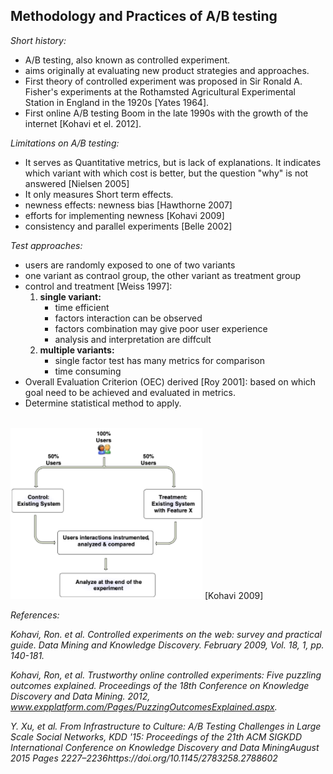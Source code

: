 ## Methodology and Practices of A/B testing

*Short history:*

- A/B testing, also known as controlled experiment.
- aims originally at evaluating new product strategies and approaches. 
- First theory of controlled experiment was proposed in Sir Ronald A. Fisher's experiments at the Rothamsted Agricultural Experimental Station in England in the 1920s [Yates 1964]. 
- First online A/B testing Boom in the late 1990s with the growth of the internet [Kohavi et el. 2012]. 

*Limitations on A/B testing:*

- It serves as Quantitative metrics, but is lack of explanations. It indicates which variant with which cost is better, but the question "why" is not answered [Nielsen 2005]
- It only measures Short term effects.
- newness effects: newness bias [Hawthorne 2007]
- efforts for implementing newness [Kohavi 2009]
- consistency and parallel experiments [Belle 2002]

*Test approaches:*

- users are randomly exposed to one of two variants
- one variant as contraol group, the other variant as treatment group
- control and treatment [Weiss 1997]:
    1. **single variant:** 
        - time efficient
        - factors interaction can be observed
        - factors combination may give poor user experience
        - analysis and interpretation are diffcult
    2. **multiple variants:**
        - single factor test has many metrics for comparison
	    - time consuming
- Overall Evaluation Criterion (OEC) derived [Roy 2001]: based on which goal need to be achieved and evaluated in metrics.
- Determine statistical method to apply. 
<br/>
<img src="./img/ab-testing-overview.png"> [Kohavi 2009]






*References:*

*Kohavi, Ron. et al. Controlled experiments on the web:
survey and practical guide. Data Mining and Knowledge
Discovery. February 2009, Vol. 18, 1, pp. 140-181.*

*Kohavi, Ron, et al. Trustworthy online controlled
experiments: Five puzzling outcomes explained. Proceedings
of the 18th Conference on Knowledge Discovery and Data
Mining. 2012, www.expplatform.com/Pages/PuzzingOutcomesExplained.aspx.*

*Y. Xu, et al. From Infrastructure to Culture: A/B Testing Challenges in Large Scale Social Networks, KDD '15: Proceedings of the 21th ACM SIGKDD International Conference on Knowledge Discovery and Data MiningAugust 2015 Pages 2227–2236https://doi.org/10.1145/2783258.2788602*
